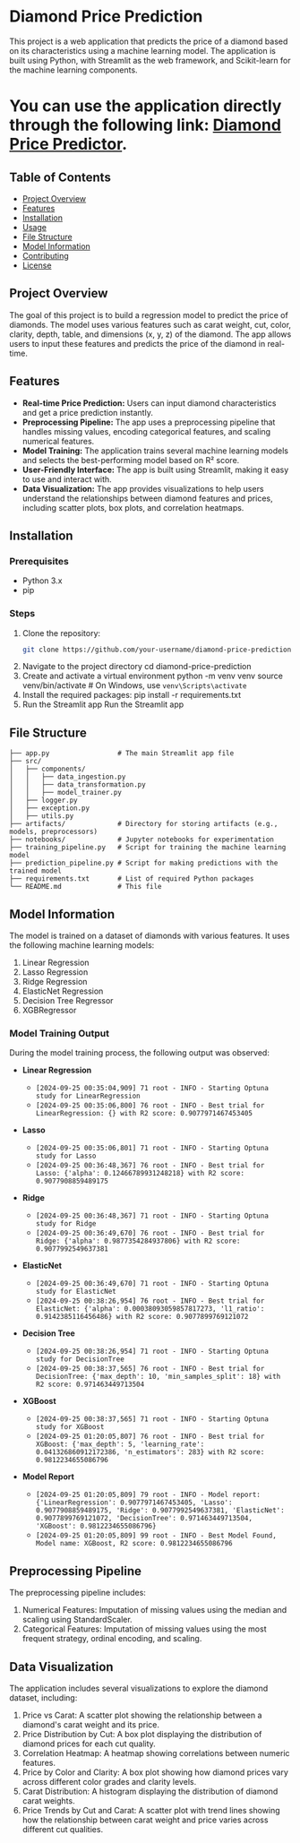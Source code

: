# Diamond Price Prediction

This project is a web application that predicts the price of a diamond based on its characteristics using a machine learning model. The application is built using Python, with Streamlit as the web framework, and Scikit-learn for the machine learning components.

# You can use the application directly through the following link: [Diamond Price Predictor](https://ashwin492-diamondpricepredictor-app-nfkevz.streamlit.app/).

## Table of Contents
- [Project Overview](#project-overview)
- [Features](#features)
- [Installation](#installation)
- [Usage](#usage)
- [File Structure](#file-structure)
- [Model Information](#model-information)
- [Contributing](#contributing)
- [License](#license)

## Project Overview
The goal of this project is to build a regression model to predict the price of diamonds. The model uses various features such as carat weight, cut, color, clarity, depth, table, and dimensions (x, y, z) of the diamond. The app allows users to input these features and predicts the price of the diamond in real-time.

## Features
- **Real-time Price Prediction:** Users can input diamond characteristics and get a price prediction instantly.
- **Preprocessing Pipeline:** The app uses a preprocessing pipeline that handles missing values, encoding categorical features, and scaling numerical features.
- **Model Training:** The application trains several machine learning models and selects the best-performing model based on R² score.
- **User-Friendly Interface:** The app is built using Streamlit, making it easy to use and interact with.
- **Data Visualization:** The app provides visualizations to help users understand the relationships between diamond features and prices, including scatter plots, box plots, and correlation heatmaps.

## Installation

### Prerequisites
- Python 3.x
- pip

### Steps
1. Clone the repository:
   ```bash
   git clone https://github.com/your-username/diamond-price-prediction.git
2. Navigate to the project directory
   cd diamond-price-prediction
3. Create and activate a virtual environment
   python -m venv venv
   source venv/bin/activate   # On Windows, use `venv\Scripts\activate`
4. Install the required packages:
   pip install -r requirements.txt
5. Run the Streamlit app
   Run the Streamlit app

## File Structure
    ├── app.py                 # The main Streamlit app file
    ├── src/
    │   ├── components/
    │   │   ├── data_ingestion.py
    │   │   ├── data_transformation.py
    │   │   ├── model_trainer.py
    │   ├── logger.py
    │   ├── exception.py
    │   ├── utils.py
    ├── artifacts/             # Directory for storing artifacts (e.g., models, preprocessors)
    ├── notebooks/             # Jupyter notebooks for experimentation
    ├── training_pipeline.py   # Script for training the machine learning model
    ├── prediction_pipeline.py # Script for making predictions with the trained model
    ├── requirements.txt       # List of required Python packages
    └── README.md              # This file

## Model Information
The model is trained on a dataset of diamonds with various features. It uses the following machine learning models:

1. Linear Regression
2. Lasso Regression
3. Ridge Regression
4. ElasticNet Regression
5. Decision Tree Regressor  
6. XGBRegressor

### Model Training Output
During the model training process, the following output was observed:

- **Linear Regression**
  - `[2024-09-25 00:35:04,909] 71 root - INFO - Starting Optuna study for LinearRegression`
  - `[2024-09-25 00:35:06,800] 76 root - INFO - Best trial for LinearRegression: {} with R2 score: 0.9077971467453405`

- **Lasso**
  - `[2024-09-25 00:35:06,801] 71 root - INFO - Starting Optuna study for Lasso`
  - `[2024-09-25 00:36:48,367] 76 root - INFO - Best trial for Lasso: {'alpha': 0.12466789931248218} with R2 score: 0.9077908859489175`

- **Ridge**
  - `[2024-09-25 00:36:48,367] 71 root - INFO - Starting Optuna study for Ridge`
  - `[2024-09-25 00:36:49,670] 76 root - INFO - Best trial for Ridge: {'alpha': 0.9877354284937806} with R2 score: 0.9077992549637381`

- **ElasticNet**
  - `[2024-09-25 00:36:49,670] 71 root - INFO - Starting Optuna study for ElasticNet`
  - `[2024-09-25 00:38:26,954] 76 root - INFO - Best trial for ElasticNet: {'alpha': 0.00038093059857817273, 'l1_ratio': 0.9142385116456486} with R2 score: 0.9077899769121072`

- **Decision Tree**
  - `[2024-09-25 00:38:26,954] 71 root - INFO - Starting Optuna study for DecisionTree`
  - `[2024-09-25 00:38:37,565] 76 root - INFO - Best trial for DecisionTree: {'max_depth': 10, 'min_samples_split': 18} with R2 score: 0.971463449713504`

- **XGBoost**
  - `[2024-09-25 00:38:37,565] 71 root - INFO - Starting Optuna study for XGBoost`
  - `[2024-09-25 01:20:05,807] 76 root - INFO - Best trial for XGBoost: {'max_depth': 5, 'learning_rate': 0.041326860912172386, 'n_estimators': 283} with R2 score: 0.9812234655086796`

- **Model Report**
  - `[2024-09-25 01:20:05,809] 79 root - INFO - Model report: {'LinearRegression': 0.9077971467453405, 'Lasso': 0.9077908859489175, 'Ridge': 0.9077992549637381, 'ElasticNet': 0.9077899769121072, 'DecisionTree': 0.971463449713504, 'XGBoost': 0.9812234655086796}`
  - `[2024-09-25 01:20:05,809] 99 root - INFO - Best Model Found, Model name: XGBoost, R2 score: 0.9812234655086796`




## Preprocessing Pipeline
The preprocessing pipeline includes:

1. Numerical Features: Imputation of missing values using the median and scaling using StandardScaler.
2. Categorical Features: Imputation of missing values using the most frequent strategy, ordinal encoding, and scaling.

## Data Visualization
The application includes several visualizations to explore the diamond dataset, including:

1. Price vs Carat: A scatter plot showing the relationship between a diamond's carat weight and its price.
2. Price Distribution by Cut: A box plot displaying the distribution of diamond prices for each cut quality.
3. Correlation Heatmap: A heatmap showing correlations between numeric features.
4. Price by Color and Clarity: A box plot showing how diamond prices vary across different color grades and clarity levels.
5. Carat Distribution: A histogram displaying the distribution of diamond carat weights.
6. Price Trends by Cut and Carat: A scatter plot with trend lines showing how the relationship between carat weight and price varies across different cut qualities.
